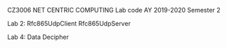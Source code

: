 CZ3006 NET CENTRIC COMPUTING Lab code
AY 2019-2020 Semester 2

Lab 2: Rfc865UdpClient
       Rfc865UdpServer
       
Lab 4: Data Decipher
